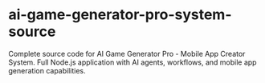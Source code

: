 # ai-game-generator-pro-system-source
Complete source code for AI Game Generator Pro - Mobile App Creator System. Full Node.js application with AI agents, workflows, and mobile app generation capabilities.
